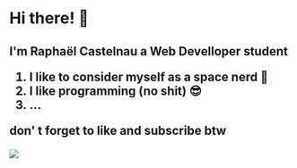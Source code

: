 <h1>Hi there! 👋</h1><h2>I'm Raphaël Castelnau a Web Develloper student


1. I like to consider myself as a space nerd  :rocket: 
2. I like programming (no shit)  :sunglasses:
3. ...

don' t forget to like and subscribe btw

<img src="C:\laragon\www\skyfeyd" href="https://twitter.com/skyfeyd">
